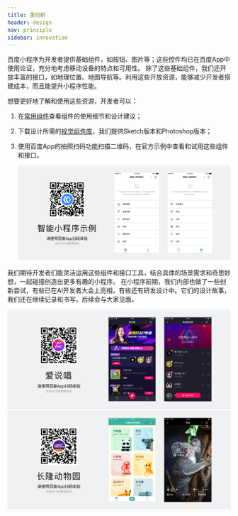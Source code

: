 ```yaml
---
title: 重创新
header: design
nav: principle
sidebar: innovation
---
```

百度小程序为开发者提供基础组件，如按钮、图片等；这些控件均已在百度App中使用论证，充分地考虑移动设备的特点和可用性。
除了这些基础组件，我们还开放丰富的接口，如地理位置、地图导航等。利用这些开放资源，能够减少开发者搭建成本，而且能提升小程序性能。


想要更好地了解和使用这些资源，开发者可以：
1. 在[常用组件](../../component/topnav/)查看组件的使用细节和设计建议；
2. 下载设计所需的<a href="https://smartprogram.baidu.com/docs/design/resource/uikit/">视觉组件库</a>，我们提供Sketch版本和Photoshop版本；
3. 使用百度App的拍照扫码功能扫描二维码，在官方示例中查看和试用这些组件和接口。

	<div class="m-doc-custom-examples-correct">
		<img src="../../../img/design/principle/3-1.png">
	</div>




我们期待开发者们能灵活运用这些组件和接口工具，结合具体的场景需求和奇思妙想，一起碰撞创造出更多有趣的小程序。
在小程序前期，我们内部也做了一些创新尝试，有些已在AI开发者大会上亮相，有些还有研发设计中。它们的设计故事，我们还在继续记录和书写，后续会与大家见面。

<div class="m-doc-custom-examples-correct">
		<img src="../../../img/design/principle/3-2.png">
</div>
<div class="m-doc-custom-examples-correct">
		<img src="../../../img/design/principle/3-3.png">
</div>
